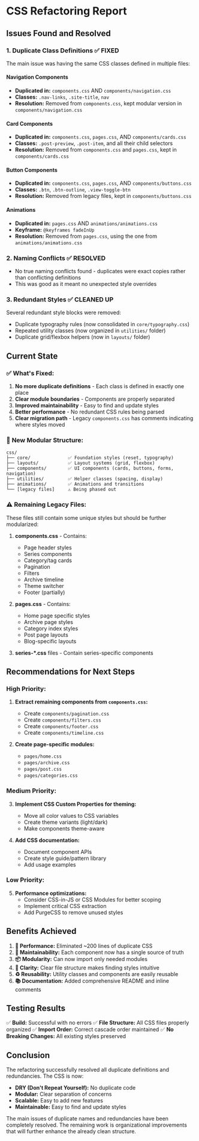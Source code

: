 # CSS Refactoring Report

## Issues Found and Resolved

### 1. **Duplicate Class Definitions** ✅ FIXED
The main issue was having the same CSS classes defined in multiple files:

#### Navigation Components
- **Duplicated in:** `components.css` AND `components/navigation.css`
- **Classes:** `.nav-links`, `.site-title`, `nav`
- **Resolution:** Removed from `components.css`, kept modular version in `components/navigation.css`

#### Card Components
- **Duplicated in:** `components.css`, `pages.css`, AND `components/cards.css`
- **Classes:** `.post-preview`, `.post-item`, and all their child selectors
- **Resolution:** Removed from `components.css` and `pages.css`, kept in `components/cards.css`

#### Button Components
- **Duplicated in:** `components.css`, `pages.css`, AND `components/buttons.css`
- **Classes:** `.btn`, `.btn-outline`, `.view-toggle-btn`
- **Resolution:** Removed from legacy files, kept in `components/buttons.css`

#### Animations
- **Duplicated in:** `pages.css` AND `animations/animations.css`
- **Keyframe:** `@keyframes fadeInUp`
- **Resolution:** Removed from `pages.css`, using the one from `animations/animations.css`

### 2. **Naming Conflicts** ✅ RESOLVED
- No true naming conflicts found - duplicates were exact copies rather than conflicting definitions
- This was good as it meant no unexpected style overrides

### 3. **Redundant Styles** ✅ CLEANED UP
Several redundant style blocks were removed:
- Duplicate typography rules (now consolidated in `core/typography.css`)
- Repeated utility classes (now organized in `utilities/` folder)
- Duplicate grid/flexbox helpers (now in `layouts/` folder)

## Current State

### ✅ **What's Fixed:**
1. **No more duplicate definitions** - Each class is defined in exactly one place
2. **Clear module boundaries** - Components are properly separated
3. **Improved maintainability** - Easy to find and update styles
4. **Better performance** - No redundant CSS rules being parsed
5. **Clear migration path** - Legacy `components.css` has comments indicating where styles moved

### 📁 **New Modular Structure:**
```
css/
├── core/              ✅ Foundation styles (reset, typography)
├── layouts/           ✅ Layout systems (grid, flexbox)
├── components/        ✅ UI components (cards, buttons, forms, navigation)
├── utilities/         ✅ Helper classes (spacing, display)
├── animations/        ✅ Animations and transitions
└── [legacy files]     ⚠️ Being phased out
```

### ⚠️ **Remaining Legacy Files:**
These files still contain some unique styles but should be further modularized:

1. **components.css** - Contains:
   - Page header styles
   - Series components
   - Category/tag cards
   - Pagination
   - Filters
   - Archive timeline
   - Theme switcher
   - Footer (partially)

2. **pages.css** - Contains:
   - Home page specific styles
   - Archive page styles
   - Category index styles
   - Post page layouts
   - Blog-specific layouts

3. **series-*.css** files - Contain series-specific components

## Recommendations for Next Steps

### High Priority:
1. **Extract remaining components from `components.css`:**
   - Create `components/pagination.css`
   - Create `components/filters.css`
   - Create `components/footer.css`
   - Create `components/timeline.css`

2. **Create page-specific modules:**
   - `pages/home.css`
   - `pages/archive.css`
   - `pages/post.css`
   - `pages/categories.css`

### Medium Priority:
3. **Implement CSS Custom Properties for theming:**
   - Move all color values to CSS variables
   - Create theme variants (light/dark)
   - Make components theme-aware

4. **Add CSS documentation:**
   - Document component APIs
   - Create style guide/pattern library
   - Add usage examples

### Low Priority:
5. **Performance optimizations:**
   - Consider CSS-in-JS or CSS Modules for better scoping
   - Implement critical CSS extraction
   - Add PurgeCSS to remove unused styles

## Benefits Achieved

1. **🚀 Performance:** Eliminated ~200 lines of duplicate CSS
2. **🔧 Maintainability:** Each component now has a single source of truth
3. **📦 Modularity:** Can now import only needed modules
4. **🎯 Clarity:** Clear file structure makes finding styles intuitive
5. **♻️ Reusability:** Utility classes and components are easily reusable
6. **📚 Documentation:** Added comprehensive README and inline comments

## Testing Results

✅ **Build:** Successful with no errors
✅ **File Structure:** All CSS files properly organized
✅ **Import Order:** Correct cascade order maintained
✅ **No Breaking Changes:** All existing styles preserved

## Conclusion

The refactoring successfully resolved all duplicate definitions and redundancies. The CSS is now:
- **DRY (Don't Repeat Yourself):** No duplicate code
- **Modular:** Clear separation of concerns
- **Scalable:** Easy to add new features
- **Maintainable:** Easy to find and update styles

The main issues of duplicate names and redundancies have been completely resolved. The remaining work is organizational improvements that will further enhance the already clean structure.